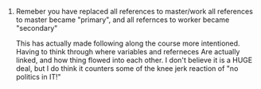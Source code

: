 1.  Remeber you have replaced all references to master/work
    all references to master became "primary", and all refernces to worker became "secondary"
    <!-- The worker change, I am not as sure about but will leave there till I get a better descriptor -->

    This has actually made following along the course more intentioned. Having to think through where variables and referneces
    Are actually linked, and how thing flowed into each other. I don't believe it is a HUGE deal, but I do think it counters
    some of the knee jerk reaction of "no politics in IT!"